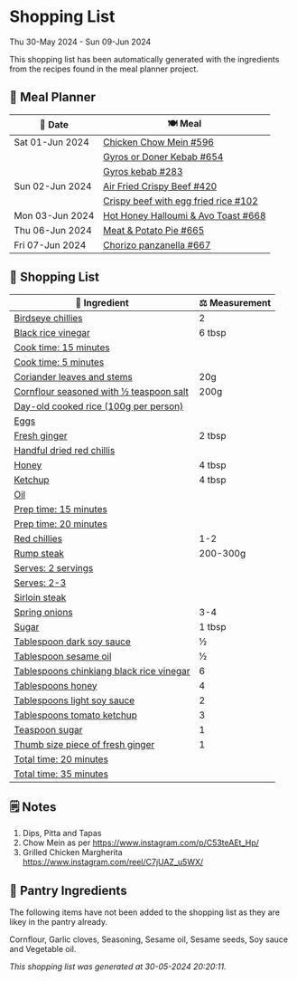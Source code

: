 # Shopping List

Thu 30-May 2024 - Sun 09-Jun 2024

This shopping list has been automatically generated with the ingredients from the recipes found in the meal planner project.

## 📅 Meal Planner

|📅 Date| 🍽️ Meal|
|----|----|
|Sat 01-Jun 2024|[Chicken Chow Mein #596](https://github.com/jcallaghan/The-Cookbook/issues/596)|
||[Gyros or Doner Kebab #654](https://github.com/jcallaghan/The-Cookbook/issues/654)|
||[Gyros kebab #283](https://github.com/jcallaghan/The-Cookbook/issues/283)|
|Sun 02-Jun 2024|[Air Fried Crispy Beef #420](https://github.com/jcallaghan/The-Cookbook/issues/420)|
||[Crispy beef with egg fried rice #102](https://github.com/jcallaghan/The-Cookbook/issues/102)|
|Mon 03-Jun 2024|[Hot Honey Halloumi & Avo Toast #668](https://github.com/jcallaghan/The-Cookbook/issues/668)|
|Thu 06-Jun 2024|[Meat & Potato Pie #665](https://github.com/jcallaghan/The-Cookbook/issues/665)|
|Fri 07-Jun 2024|[Chorizo panzanella #667](https://github.com/jcallaghan/The-Cookbook/issues/667)|

## 🛒 Shopping List

| 🍌 Ingredient| ⚖️ Measurement|
|----------|-----------|
|[Birdseye chillies](https://www.sainsburys.co.uk/gol-ui/SearchResults/Birdseye%20chillies)|2|
|[Black rice vinegar](https://www.sainsburys.co.uk/gol-ui/SearchResults/Black%20rice%20vinegar)|6 tbsp|
|[Cook time: 15 minutes](https://www.sainsburys.co.uk/gol-ui/SearchResults/Cook%20time:%2015%20minutes)||
|[Cook time: 5 minutes](https://www.sainsburys.co.uk/gol-ui/SearchResults/Cook%20time:%205%20minutes)||
|[Coriander leaves and stems](https://www.sainsburys.co.uk/gol-ui/SearchResults/Coriander%20leaves%20and%20stems)|20g|
|[Cornflour seasoned with ½ teaspoon salt](https://www.sainsburys.co.uk/gol-ui/SearchResults/Cornflour%20seasoned%20with%20½%20teaspoon%20salt)|200g|
|[Day-old cooked rice (100g per person)](https://www.sainsburys.co.uk/gol-ui/SearchResults/Day-old%20cooked%20rice%20(100g%20per%20person))||
|[Eggs](https://www.sainsburys.co.uk/gol-ui/SearchResults/Eggs)||
|[Fresh ginger](https://www.sainsburys.co.uk/gol-ui/SearchResults/Fresh%20ginger)|2 tbsp|
|[Handful dried red chillis](https://www.sainsburys.co.uk/gol-ui/SearchResults/Handful%20dried%20red%20chillis)||
|[Honey](https://www.sainsburys.co.uk/gol-ui/SearchResults/Honey)|4 tbsp|
|[Ketchup](https://www.sainsburys.co.uk/gol-ui/SearchResults/Ketchup)|4 tbsp|
|[Oil](https://www.sainsburys.co.uk/gol-ui/SearchResults/Oil)||
|[Prep time: 15 minutes](https://www.sainsburys.co.uk/gol-ui/SearchResults/Prep%20time:%2015%20minutes)||
|[Prep time: 20 minutes](https://www.sainsburys.co.uk/gol-ui/SearchResults/Prep%20time:%2020%20minutes)||
|[Red chillies](https://www.sainsburys.co.uk/gol-ui/SearchResults/Red%20chillies)|1-2|
|[Rump steak](https://www.sainsburys.co.uk/gol-ui/SearchResults/Rump%20steak)|200-300g|
|[Serves: 2 servings](https://www.sainsburys.co.uk/gol-ui/SearchResults/Serves:%202%20servings)||
|[Serves: 2-3](https://www.sainsburys.co.uk/gol-ui/SearchResults/Serves:%202-3)||
|[Sirloin steak](https://www.sainsburys.co.uk/gol-ui/SearchResults/Sirloin%20steak)||
|[Spring onions](https://www.sainsburys.co.uk/gol-ui/SearchResults/Spring%20onions)|3-4|
|[Sugar](https://www.sainsburys.co.uk/gol-ui/SearchResults/Sugar)|1 tbsp|
|[Tablespoon dark soy sauce](https://www.sainsburys.co.uk/gol-ui/SearchResults/Tablespoon%20dark%20soy%20sauce)|½|
|[Tablespoon sesame oil](https://www.sainsburys.co.uk/gol-ui/SearchResults/Tablespoon%20sesame%20oil)|½|
|[Tablespoons chinkiang black rice vinegar](https://www.sainsburys.co.uk/gol-ui/SearchResults/Tablespoons%20chinkiang%20black%20rice%20vinegar)|6|
|[Tablespoons honey](https://www.sainsburys.co.uk/gol-ui/SearchResults/Tablespoons%20honey)|4|
|[Tablespoons light soy sauce](https://www.sainsburys.co.uk/gol-ui/SearchResults/Tablespoons%20light%20soy%20sauce)|2|
|[Tablespoons tomato ketchup](https://www.sainsburys.co.uk/gol-ui/SearchResults/Tablespoons%20tomato%20ketchup)|3|
|[Teaspoon sugar](https://www.sainsburys.co.uk/gol-ui/SearchResults/Teaspoon%20sugar)|1|
|[Thumb size piece of fresh ginger](https://www.sainsburys.co.uk/gol-ui/SearchResults/Thumb%20size%20piece%20of%20fresh%20ginger)|1|
|[Total time: 20 minutes](https://www.sainsburys.co.uk/gol-ui/SearchResults/Total%20time:%2020%20minutes)||
|[Total time: 35 minutes](https://www.sainsburys.co.uk/gol-ui/SearchResults/Total%20time:%2035%20minutes)||

## 🗒️ Notes

1. Dips, Pitta and Tapas
1. Chow Mein as per https://www.instagram.com/p/C53teAEt_Hp/
1. Grilled Chicken Margherita
https://www.instagram.com/reel/C7jUAZ_u5WX/

## 🏪 Pantry Ingredients

The following items have not been added to the shopping list as they are likey in the pantry already.

Cornflour, Garlic cloves, Seasoning, Sesame oil, Sesame seeds, Soy sauce and Vegetable oil.


_This shopping list was generated at 30-05-2024 20:20:11._